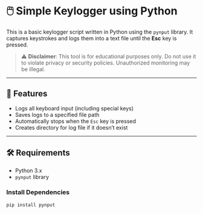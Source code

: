 # 🖱️ Simple Keylogger using Python

This is a basic keylogger script written in Python using the `pynput` library. It captures keystrokes and logs them into a text file until the **Esc** key is pressed.

> ⚠️ **Disclaimer**: This tool is for educational purposes only. Do not use it to violate privacy or security policies. Unauthorized monitoring may be illegal.

---

## 📌 Features

- Logs all keyboard input (including special keys)
- Saves logs to a specified file path
- Automatically stops when the `Esc` key is pressed
- Creates directory for log file if it doesn’t exist

---

## 🛠 Requirements

- Python 3.x
- `pynput` library

### Install Dependencies

```bash
pip install pynput
